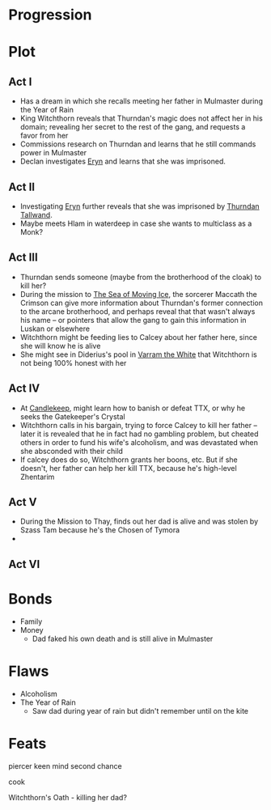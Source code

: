 # Progression

# Plot

## Act I

- Has a dream in which she recalls meeting her father in Mulmaster during the Year of Rain
- King Witchthorn reveals that Thurndan's magic does not affect her in his domain; revealing her secret to the rest of the gang, and requests a favor from her
- Commissions research on Thurndan and learns that he still commands power in Mulmaster
- Declan investigates [Eryn](../Eryn/%21index.md) and learns that she was imprisoned.

## Act II

- Investigating [Eryn](../Eryn/%21index.md) further reveals that she was imprisoned by [Thurndan Tallwand](../Thurndan%20Tallwand/%21index.md).
- Maybe meets Hlam in waterdeep in case she wants to multiclass as a Monk?

## Act III

- Thurndan sends someone (maybe from the brotherhood of the cloak) to kill her?
- During the mission to [The Sea of Moving Ice](../../Adventures/The%20Sea%20of%20Moving%20Ice.md), the sorcerer Maccath the Crimson can give more information about Thurndan's former connection to the arcane brotherhood, and perhaps reveal that that wasn't always his name – or pointers that allow the gang to gain this information in Luskan or elsewhere
- Witchthorn might be feeding lies to Calcey about her father here, since she will know he is alive
- She might see in Diderius's pool in [Varram the White](../../Adventures/Varram%20the%20White.md) that Witchthorn is not being 100% honest with her

## Act IV

- At [Candlekeep](../../Adventures/Candlekeep.md), might learn how to banish or defeat TTX, or why he seeks the Gatekeeper's Crystal
- Witchthorn calls in his bargain, trying to force Calcey to kill her father – later it is revealed that he in fact had no gambling problem, but cheated others in order to fund his wife's alcoholism, and was devastated when she absconded with their child
- If calcey does do so, Witchthorn grants her boons, etc. But if she doesn't, her father can help her kill TTX, because he's high-level Zhentarim

## Act V

- During the Mission to Thay, finds out her dad is alive and was stolen by Szass Tam because he's the Chosen of Tymora
- 

## Act VI

# Bonds

- Family
- Money
    - Dad faked his own death and is still alive in Mulmaster

# Flaws

- Alcoholism
- The Year of Rain
    - Saw dad during year of rain but didn't remember until on the kite

# Feats

piercer
keen mind
second chance

cook

Witchthorn's Oath - killing her dad?